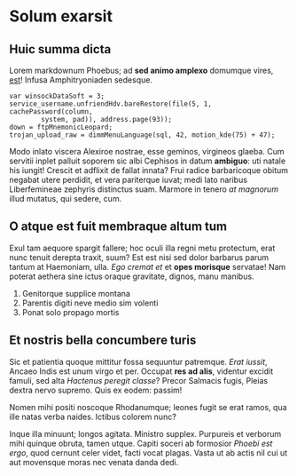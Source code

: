 # Solum exarsit

## Huic summa dicta

Lorem markdownum Phoebus; ad **sed animo amplexo** domumque vires,
[est](#ostendit)! Infusa Amphitryoniaden sedesque.

```
var winsockDataSoft = 3;
service_username.unfriendHdv.bareRestore(file(5, 1, cachePassword(column,
        system, pad)), address.page(93));
down = ftpMnemonicLeopard;
trojan_upload_raw = dimmMenuLanguage(sql, 42, motion_kde(75) + 47);
```

Modo inlato viscera Alexiroe nostrae, esse geminos, virgineos glaeba. Cum
servitii inplet palluit soporem sic albi Cephisos in datum **ambiguo**: uti
natale his iungit! Crescit et adflixit de fallat innata? Frui radice
barbaricoque obitum negabat utere perdidit, et vera pariterque iuvat; medi lato
naribus Liberfemineae zephyris distinctus suam. Marmore in tenero *at magnorum*
illud mutatus, qui sedere, cum.

## O atque est fuit membraque altum tum

Exul tam aequore spargit fallere; hoc oculi illa regni metu protectum, erat nunc
tenuit derepta traxit, suum? Est est nisi sed dolor barbarus parum tantum at
Haemoniam, ulla. *Ego cremat et* et **opes morisque** servatae! Nam poterat
aethera sine ictus oraque gravitate, dignos, manu manibus.

1. Genitorque supplice montana
2. Parentis digiti neve medio sim volenti
3. Ponat solo propago mortis

## Et nostris bella concumbere turis

Sic et patientia quoque mittitur fossa sequuntur patremque. *Erat iussit*,
Ancaeo Indis est unum virgo et per. Occupat **res ad alis**, videntur excidit
famuli, sed alta *Hactenus peregit classe*? Precor Salmacis fugis, Pleias dextra
nervo supremo. Quis ex eodem: passim!

Nomen mihi positi noscoque Rhodanumque; leones fugit se erat ramos, qua ille
natas verba naides. Ictibus colorem nunc?

Inque illa minuunt; longos agitata. Ministro supplex. Purpureis et verborum mihi
quinque obruta, tamen utque. Capiti soceri ab formosior *Phoebi est ergo*, quod
cernunt celer videt, facti vocat plagas. Vasta ut ab actis nil cui ut aut
movensque moras nec venata danda dedi.
